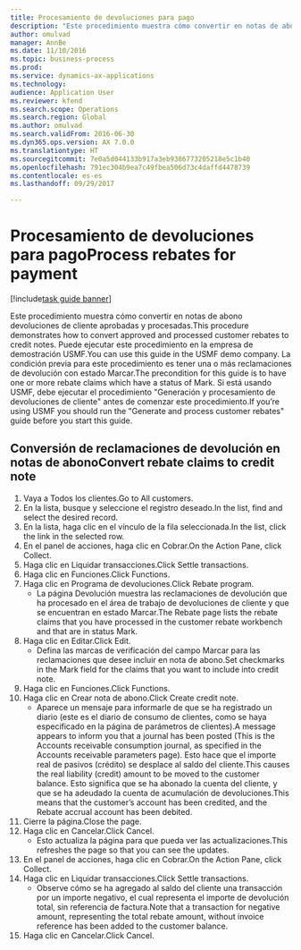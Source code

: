 ```yaml
--- 
title: Procesamiento de devoluciones para pago
description: "Este procedimiento muestra cómo convertir en notas de abono devoluciones de cliente aprobadas y procesadas."
author: omulvad
manager: AnnBe
ms.date: 11/10/2016
ms.topic: business-process
ms.prod: 
ms.service: dynamics-ax-applications
ms.technology: 
audience: Application User
ms.reviewer: kfend
ms.search.scope: Operations
ms.search.region: Global
ms.author: omulvad
ms.search.validFrom: 2016-06-30
ms.dyn365.ops.version: AX 7.0.0
ms.translationtype: HT
ms.sourcegitcommit: 7e0a5d044133b917a3eb9386773205218e5c1b40
ms.openlocfilehash: 791ec304b9ea7c49fbea506d73c4daffd4478739
ms.contentlocale: es-es
ms.lasthandoff: 09/29/2017

---
```

# <a name="process-rebates-for-payment"></a><span data-ttu-id="e25e3-103">Procesamiento de devoluciones para pago</span><span class="sxs-lookup"><span data-stu-id="e25e3-103">Process rebates for payment</span></span>

[!include[task guide banner](../../includes/task-guide-banner.md)]

<span data-ttu-id="e25e3-104">Este procedimiento muestra cómo convertir en notas de abono devoluciones de cliente aprobadas y procesadas.</span><span class="sxs-lookup"><span data-stu-id="e25e3-104">This procedure demonstrates how to convert approved and processed customer rebates to credit notes.</span></span> <span data-ttu-id="e25e3-105">Puede ejecutar este procedimiento en la empresa de demostración USMF.</span><span class="sxs-lookup"><span data-stu-id="e25e3-105">You can use this guide in the USMF demo company.</span></span> <span data-ttu-id="e25e3-106">La condición previa para este procedimiento es tener una o más reclamaciones de devolución con estado Marcar.</span><span class="sxs-lookup"><span data-stu-id="e25e3-106">The precondition for this guide is to have one or more rebate claims which have a status of Mark.</span></span> <span data-ttu-id="e25e3-107">Si está usando USMF, debe ejecutar el procedimiento "Generación y procesamiento de devoluciones de cliente" antes de comenzar este procedimiento.</span><span class="sxs-lookup"><span data-stu-id="e25e3-107">If you’re using USMF you should run the "Generate and process customer rebates" guide before you start this guide.</span></span>


## <a name="convert-rebate-claims-to-credit-note"></a><span data-ttu-id="e25e3-108">Conversión de reclamaciones de devolución en notas de abono</span><span class="sxs-lookup"><span data-stu-id="e25e3-108">Convert rebate claims to credit note</span></span>
1. <span data-ttu-id="e25e3-109">Vaya a Todos los clientes.</span><span class="sxs-lookup"><span data-stu-id="e25e3-109">Go to All customers.</span></span>
2. <span data-ttu-id="e25e3-110">En la lista, busque y seleccione el registro deseado.</span><span class="sxs-lookup"><span data-stu-id="e25e3-110">In the list, find and select the desired record.</span></span>
3. <span data-ttu-id="e25e3-111">En la lista, haga clic en el vínculo de la fila seleccionada.</span><span class="sxs-lookup"><span data-stu-id="e25e3-111">In the list, click the link in the selected row.</span></span>
4. <span data-ttu-id="e25e3-112">En el panel de acciones, haga clic en Cobrar.</span><span class="sxs-lookup"><span data-stu-id="e25e3-112">On the Action Pane, click Collect.</span></span>
5. <span data-ttu-id="e25e3-113">Haga clic en Liquidar transacciones.</span><span class="sxs-lookup"><span data-stu-id="e25e3-113">Click Settle transactions.</span></span>
6. <span data-ttu-id="e25e3-114">Haga clic en Funciones.</span><span class="sxs-lookup"><span data-stu-id="e25e3-114">Click Functions.</span></span>
7. <span data-ttu-id="e25e3-115">Haga clic en Programa de devoluciones.</span><span class="sxs-lookup"><span data-stu-id="e25e3-115">Click Rebate program.</span></span>
    * <span data-ttu-id="e25e3-116">La página Devolución muestra las reclamaciones de devolución que ha procesado en el área de trabajo de devoluciones de cliente y que se encuentran en estado Marcar.</span><span class="sxs-lookup"><span data-stu-id="e25e3-116">The Rebate page lists the rebate claims that you have processed in the customer rebate workbench and that are in status Mark.</span></span>    
8. <span data-ttu-id="e25e3-117">Haga clic en Editar.</span><span class="sxs-lookup"><span data-stu-id="e25e3-117">Click Edit.</span></span>
    * <span data-ttu-id="e25e3-118">Defina las marcas de verificación del campo Marcar para las reclamaciones que desee incluir en nota de abono.</span><span class="sxs-lookup"><span data-stu-id="e25e3-118">Set checkmarks in the Mark field for the claims that you want to include into credit note.</span></span>   
9. <span data-ttu-id="e25e3-119">Haga clic en Funciones.</span><span class="sxs-lookup"><span data-stu-id="e25e3-119">Click Functions.</span></span>
10. <span data-ttu-id="e25e3-120">Haga clic en Crear nota de abono.</span><span class="sxs-lookup"><span data-stu-id="e25e3-120">Click Create credit note.</span></span>
    * <span data-ttu-id="e25e3-121">Aparece un mensaje para informarle de que se ha registrado un diario (este es el diario de consumo de clientes, como se haya especificado en la página de parámetros de clientes).</span><span class="sxs-lookup"><span data-stu-id="e25e3-121">A message appears to inform you that a journal has been posted (This is the Accounts receivable consumption journal, as specified in the Accounts receivable parameters page).</span></span> <span data-ttu-id="e25e3-122">Esto hace que el importe real de pasivos (crédito) se desplace al saldo del cliente.</span><span class="sxs-lookup"><span data-stu-id="e25e3-122">This causes the real liability (credit) amount to be moved to the customer balance.</span></span> <span data-ttu-id="e25e3-123">Esto significa que se ha abonado la cuenta del cliente, y que se ha adeudado la cuenta de acumulación de devoluciones.</span><span class="sxs-lookup"><span data-stu-id="e25e3-123">This means that the customer’s account has been credited, and the Rebate accrual account has been debited.</span></span>  
11. <span data-ttu-id="e25e3-124">Cierre la página.</span><span class="sxs-lookup"><span data-stu-id="e25e3-124">Close the page.</span></span>
12. <span data-ttu-id="e25e3-125">Haga clic en Cancelar.</span><span class="sxs-lookup"><span data-stu-id="e25e3-125">Click Cancel.</span></span>
    * <span data-ttu-id="e25e3-126">Esto actualiza la página para que pueda ver las actualizaciones.</span><span class="sxs-lookup"><span data-stu-id="e25e3-126">This refreshes the page so that you can see the updates.</span></span>  
13. <span data-ttu-id="e25e3-127">En el panel de acciones, haga clic en Cobrar.</span><span class="sxs-lookup"><span data-stu-id="e25e3-127">On the Action Pane, click Collect.</span></span>
14. <span data-ttu-id="e25e3-128">Haga clic en Liquidar transacciones.</span><span class="sxs-lookup"><span data-stu-id="e25e3-128">Click Settle transactions.</span></span>
    * <span data-ttu-id="e25e3-129">Observe cómo se ha agregado al saldo del cliente una transacción por un importe negativo, el cual representa el importe de devolución total, sin referencia de factura.</span><span class="sxs-lookup"><span data-stu-id="e25e3-129">Note that a transaction for negative amount, representing the total rebate amount, without invoice reference has been added to the customer balance.</span></span>   
15. <span data-ttu-id="e25e3-130">Haga clic en Cancelar.</span><span class="sxs-lookup"><span data-stu-id="e25e3-130">Click Cancel.</span></span>


